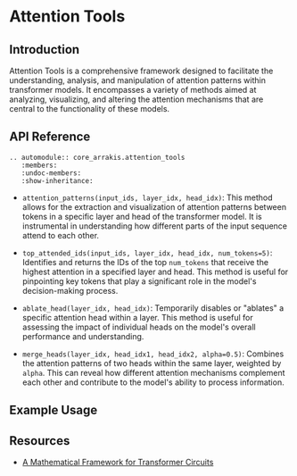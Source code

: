 # Attention Tools

## Introduction
Attention Tools is a comprehensive framework designed to facilitate the understanding, analysis, and manipulation of attention patterns within transformer models. It encompasses a variety of methods aimed at analyzing, visualizing, and altering the attention mechanisms that are central to the functionality of these models.

## API Reference

```{eval-rst}  
.. automodule:: core_arrakis.attention_tools
   :members:
   :undoc-members:
   :show-inheritance:
```

- `attention_patterns(input_ids, layer_idx, head_idx)`: This method allows for the extraction and visualization of attention patterns between tokens in a specific layer and head of the transformer model. It is instrumental in understanding how different parts of the input sequence attend to each other.

- `top_attended_ids(input_ids, layer_idx, head_idx, num_tokens=5)`: Identifies and returns the IDs of the top `num_tokens` that receive the highest attention in a specified layer and head. This method is useful for pinpointing key tokens that play a significant role in the model's decision-making process.

- `ablate_head(layer_idx, head_idx)`: Temporarily disables or "ablates" a specific attention head within a layer. This method is useful for assessing the impact of individual heads on the model's overall performance and understanding.

- `merge_heads(layer_idx, head_idx1, head_idx2, alpha=0.5)`: Combines the attention patterns of two heads within the same layer, weighted by `alpha`. This can reveal how different attention mechanisms complement each other and contribute to the model's ability to process information.

## Example Usage

## Resources
- [A Mathematical Framework for Transformer Circuits](https://transformer-circuits.pub/2021/framework/index.html)
